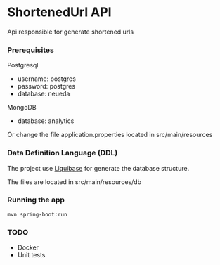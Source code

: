 # ShortenedUrl API
Api responsible for generate shortened urls

### Prerequisites

Postgresql

* username: postgres
* password: postgres
* database: neueda

MongoDB

* database: analytics

Or change the file application.properties located in src/main/resources

### Data Definition Language (DDL)

The project use [Liquibase](https://www.liquibase.org/index.html) for generate the database structure.

The files are located in src/main/resources/db

### Running the app

```
mvn spring-boot:run
```

### TODO
* Docker
* Unit tests
